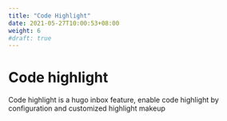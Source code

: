 ```yaml
---
title: "Code Highlight"
date: 2021-05-27T10:00:53+08:00
weight: 6
#draft: true
---
```


# Code highlight

Code highlight is a hugo inbox feature, enable code highlight by configuration and customized highlight makeup


